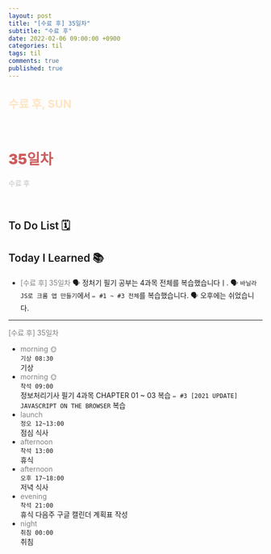 ```yaml
---
layout: post
title: "[수료 후] 35일차"
subtitle: "수료 후"
date: 2022-02-06 09:00:00 +0900
categories: til
tags: til
comments: true
published: true
---
```


## <span style="color:Bisque;font-size: 22px">수료 후, SUN</span>

<br />

# **<span style="font-weight:900;color:indianred">35일차</span>**

**<span style="color:lightgray">수료 후</span>**

<br />

## <span style="font-weight:600">To Do List</span> 🗓

## <span style="font-weight:600">Today I Learned</span> 📚

- <span style="color:gray">[수료 후] 35일차</span>
  🗣 정처기 필기 공부는 4과목 전체를 복습했습니다ㅣ.
  🗣 `바닐라 JS로 크롬 앱 만들기`에서 `✏️ #1 ~ #3 전체`를 복습했습니다.
  🗣 오후에는 쉬었습니다.

---

<span style="color:gray">[수료 후] 35일차</span>

- <span style="color:gray">morning 🌞</span> <br>
  `기상 08:30` <br>
  기상
- <span style="color:gray">morning 🌞</span> <br>
  `착석 09:00` <br>
  정보처리기사 필기 4과목 CHAPTER 01 ~ 03 복습
  `✏️ #3 [2021 UPDATE] JAVASCRIPT ON THE BROWSER` 복습
- <span style="color:gray">launch</span> <br>
  `정오 12~13:00`<br>
  점심 식사
- <span style="color:gray">afternoon</span> <br>
  `착석 13:00`<br>
  휴식
- <span style="color:gray">afternoon</span> <br>
  `오후 17~18:00`<br>
  저녁 식사
- <span style="color:gray">evening</span> <br>
  `착석 21:00`<br>
  휴식
  다음주 구글 캘린더 계획표 작성
- <span style="color:gray">night</span> <br>
  `취침 00:00`<br>
  취침
